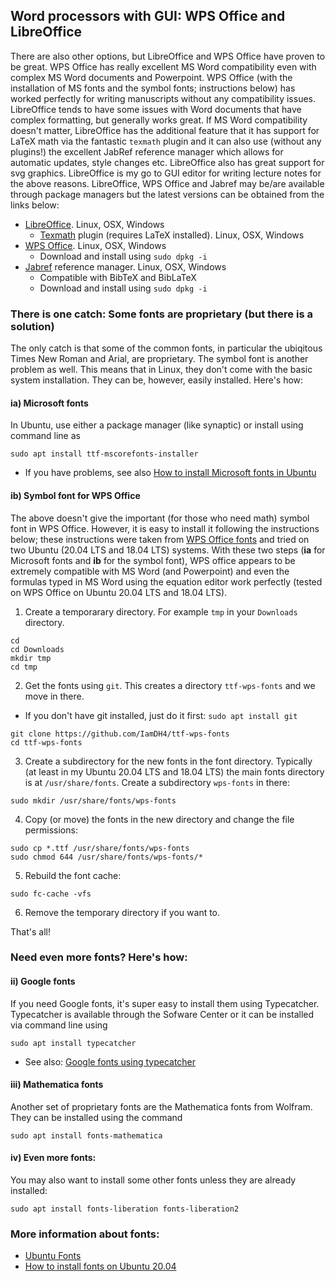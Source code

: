 ## Word processors with GUI: WPS Office and LibreOffice

There are also other options, but LibreOffice and WPS Office have proven to be great. WPS Office has really excellent MS Word compatibility even with complex MS Word documents and Powerpoint. WPS Office (with the installation of MS fonts and the symbol fonts; instructions below) has worked perfectly for writing manuscripts without any compatibility issues. LibreOffice tends to have some issues with Word documents that have complex formatting, but generally works great. If MS Word compatibility doesn't matter, LibreOffice has the additional feature that it has support for LaTeX math via the fantastic `texmath` plugin and it can also use (without any plugins!) the excellent JabRef reference manager which allows for automatic updates, style changes etc. LibreOffice also has great support for svg graphics. LibreOffice is my go to GUI editor for writing lecture notes for the above reasons. LibreOffice, WPS Office and Jabref may be/are available through package managers but the latest versions can be obtained from the links below: 

- [LibreOffice](https://www.libreoffice.org/). Linux, OSX, Windows
  - [Texmath](http://roland65.free.fr/texmaths/) plugin (requires LaTeX installed).  Linux, OSX, Windows
- [WPS Office](https://www.wps.com/). Linux, OSX, Windows
  - Download and install using `sudo dpkg -i`
- [Jabref](https://www.jabref.org/) reference manager. Linux, OSX, Windows
  - Compatible with BibTeX and BibLaTeX
  - Download and install using `sudo dpkg -i`


### There is one catch: Some fonts are proprietary (but there is a solution)

The only catch is that some of the common fonts, in particular the ubiqitous Times New Roman and Arial, are proprietary. The symbol font is another problem as well. This means that in Linux, they don't come with the basic system installation. They can be, however, easily installed. Here's how: 

#### ia) Microsoft fonts
In Ubuntu, use either a package manager (like synaptic) or install using command line as
```
sudo apt install ttf-mscorefonts-installer
```
- If you have problems, see also [How to install Microsoft fonts in Ubuntu](https://itsfoss.com/install-microsoft-fonts-ubuntu/)

#### ib) Symbol font for WPS Office
The above doesn't give the important (for those who need math) symbol font in WPS Office. However, it is easy to install it following the instructions below; these instructions were taken from [WPS Office fonts](https://github.com/IamDH4/ttf-wps-fonts) and tried on two Ubuntu (20.04 LTS and 18.04 LTS) systems. With these two steps (**ia** for Microsoft fonts and **ib** for the symbol font), WPS office appears to be extremely compatible with MS Word (and Powerpoint) and even the formulas typed in MS Word using the equation editor work perfectly (tested on WPS Office on Ubuntu 20.04 LTS and 18.04 LTS). 

1) Create a temporarary directory. For example `tmp` in your `Downloads` directory.
```
cd
cd Downloads
mkdir tmp
cd tmp
```

2) Get the fonts using `git`. This creates a directory `ttf-wps-fonts` and we move in there. 
  - If you don't have git installed, just do it first: `sudo apt install git` 
```
git clone https://github.com/IamDH4/ttf-wps-fonts
cd ttf-wps-fonts
```
3) Create a subdirectory for the new fonts in the font directory. Typically (at least in my Ubuntu 20.04 LTS and 18.04 LTS) the main fonts directory is at `/usr/share/fonts`. Create a subdirectory `wps-fonts` in there:
```
sudo mkdir /usr/share/fonts/wps-fonts
```
4) Copy (or move) the fonts in the new directory and change the file permissions:
```
sudo cp *.ttf /usr/share/fonts/wps-fonts
sudo chmod 644 /usr/share/fonts/wps-fonts/*
```
5) Rebuild the font cache:
```
sudo fc-cache -vfs
```
6) Remove the temporary directory if you want to. 

That's all! 

### Need even more fonts? Here's how:

#### ii) Google fonts

If you need Google fonts, it's super easy to install them using Typecatcher. Typecatcher is available through the Sofware Center or it can be installed via command line using
```
sudo apt install typecatcher
```

- See also: [Google fonts using typecatcher](https://www.linuxbabe.com/desktop-linux/install-google-web-fonts-ubuntu-16-04-typecatcher)

#### iii) Mathematica fonts
Another set of proprietary fonts are the Mathematica fonts from Wolfram. They can be installed using the command
```
sudo apt install fonts-mathematica
```
#### iv) Even more fonts:

You may also want to install some other fonts unless they are already installed:
```
sudo apt install fonts-liberation fonts-liberation2
```

### More information about fonts:
- [Ubuntu Fonts](https://itsfoss.com/install-fonts-ubuntu/)
- [How to install fonts on Ubuntu 20.04](https://linuxconfig.org/how-to-install-fonts-on-ubuntu-20-04-focal-fossa-linux)


